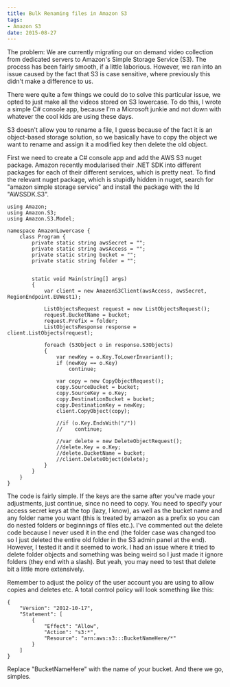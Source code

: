 ```yaml
---
title: Bulk Renaming files in Amazon S3
tags:
- Amazon S3
date: 2015-08-27
---
```

The problem: We are currently migrating our on demand video collection from dedicated servers to Amazon's Simple Storage Service (S3). The process has been fairly smooth, if a little laborious. However, we ran into an issue caused by the fact that S3 is case sensitive, where previously this didn't make a difference to us. 

There were quite a few things we could do to solve this particular issue, we opted to just make all the videos stored on S3 lowercase. To do this, I wrote a simple C# console app, because I'm a Microsoft junkie and not down with whatever the cool kids are using these days.

S3 doesn't allow you to rename a file, I guess because of the fact it is an object-based storage solution, so we basically have to copy the object we want to rename and assign it a modified key then delete the old object. 

First we need to create a C# console app and add the AWS S3 nuget package. Amazon recently modularised their .NET SDK into different packages for each of their different services, which is pretty neat. To find the relevant nuget package, which is stupidly hidden in nuget, search for "amazon simple storage service" and install the package with the Id "AWSSDK.S3".

    using Amazon;
    using Amazon.S3;
    using Amazon.S3.Model;
    
    namespace AmazonLowercase {
        class Program {
            private static string awsSecret = "";
            private static string awsAccess = "";
            private static string bucket = "";
            private static string folder = "";
    
    
            static void Main(string[] args)
            {
                var client = new AmazonS3Client(awsAccess, awsSecret, RegionEndpoint.EUWest1);
    
                ListObjectsRequest request = new ListObjectsRequest();
                request.BucketName = bucket;
                request.Prefix = folder;
                ListObjectsResponse response = client.ListObjects(request);
    
                foreach (S3Object o in response.S3Objects)
                {
                    var newKey = o.Key.ToLowerInvariant();
                    if (newKey == o.Key)
                        continue;
    
                    var copy = new CopyObjectRequest();
                    copy.SourceBucket = bucket;
                    copy.SourceKey = o.Key;
                    copy.DestinationBucket = bucket;
                    copy.DestinationKey = newKey;
                    client.CopyObject(copy);
    
                    //if (o.Key.EndsWith("/"))
                    //    continue;
    
                    //var delete = new DeleteObjectRequest();
                    //delete.Key = o.Key;
                    //delete.BucketName = bucket;
                    //client.DeleteObject(delete);
                }
            }
        }
    }

The code is fairly simple. If the keys are the same after you've made your adjustments, just continue, since no need to copy. You need to specify your access secret keys at the top (lazy, I know), as well as the bucket name and any folder name you want (this is treated by amazon as a prefix so you can do nested folders or beginnings of files etc.). I've commented out the delete code because I never used it in the end (the folder case was changed too so I just deleted the entire old folder in the S3 admin panel at the end). However, I tested it and it seemed to work. I had an issue where it tried to delete folder objects and something was being weird so I just made it ignore folders (they end with a slash). But yeah, you may need to test that delete bit a little more extensively.

Remember to adjust the policy of the user account you are using to allow copies and deletes etc. A total control policy will look something like this:

    {
        "Version": "2012-10-17",
        "Statement": [
            {
                "Effect": "Allow",
                "Action": "s3:*",
                "Resource": "arn:aws:s3:::BucketNameHere/*"
            }
        ]
    }

Replace "BucketNameHere" with the name of your bucket. And there we go, simples.